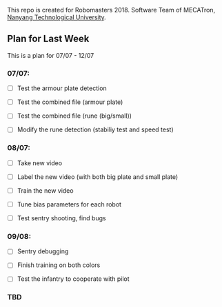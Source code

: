 This repo is created for Robomasters 2018. Software Team of MECATron, [Nanyang Technological University](http://www.ntu.edu.sg).

## Plan for Last Week

This is a plan for 07/07 - 12/07

### 07/07:

- [ ] Test the armour plate detection

- [ ] Test the combined file (armour plate)

- [ ] Test the combined file (rune (big/small))

- [ ] Modify the rune detection (stabiliy test and speed test)

### 08/07:

- [ ] Take new video

- [ ] Label the new video (with both big plate and small plate)

- [ ] Train the new video

- [ ] Tune bias parameters for each robot

- [ ] Test sentry shooting, find bugs

### 09/08:

- [ ] Sentry debugging

- [ ] Finish training on both colors

- [ ] Test the infantry to cooperate with pilot

### TBD
